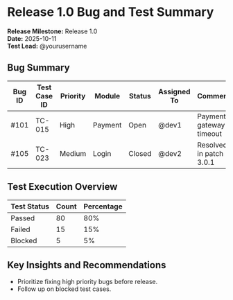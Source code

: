 # Release 1.0 Bug and Test Summary

**Release Milestone:** Release 1.0  
**Date:** 2025-10-11  
**Test Lead:** @yourusername  

## Bug Summary

| Bug ID | Test Case ID | Priority | Module | Status | Assigned To | Comments |
|--------|--------------|----------|--------|--------|-------------|----------|
| #101   | TC-015       | High     | Payment| Open   | @dev1       | Payment gateway timeout |
| #105   | TC-023       | Medium   | Login  | Closed | @dev2       | Resolved in patch 3.0.1 |

## Test Execution Overview

| Test Status | Count | Percentage |
|-------------|-------|------------|
| Passed      | 80    | 80%        |
| Failed      | 15    | 15%        |
| Blocked     | 5     | 5%         |

## Key Insights and Recommendations

- Prioritize fixing high priority bugs before release.
- Follow up on blocked test cases.
